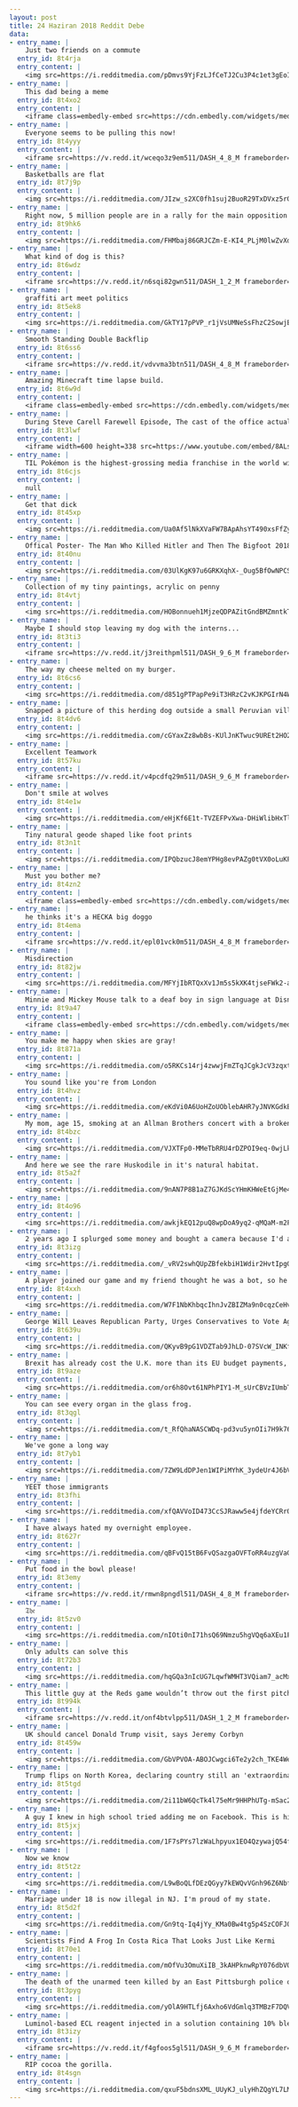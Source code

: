 ```yaml
---
layout: post
title: 24 Haziran 2018 Reddit Debe
data:
- entry_name: |
    Just two friends on a commute
  entry_id: 8t4rja
  entry_content: |
    <img src=https://i.redditmedia.com/pDmvs9YjFzLJfCeTJ2Cu3P4c1et3gEoI5sLaw08xuPM.jpg?s=bd0e7dfe0dda6085d1190df271c1438a frameborder=0>
- entry_name: |
    This dad being a meme
  entry_id: 8t4xo2
  entry_content: |
    <iframe class=embedly-embed src=https://cdn.embedly.com/widgets/media.html?src=https%3A%2F%2Fgfycat.com%2Fifr%2FEquatorialCreamyKouprey&url=https%3A%2F%2Fgfycat.com%2FEquatorialCreamyKouprey&image=https%3A%2F%2Fthumbs.gfycat.com%2FEquatorialCreamyKouprey-size_restricted.gif&key=522baf40bd3911e08d854040d3dc5c07&type=text%2Fhtml&schema=gfycat width=236 height=416 scrolling=no frameborder=0 allowfullscreen></iframe>
- entry_name: |
    Everyone seems to be pulling this now!
  entry_id: 8t4yyy
  entry_content: |
    <iframe src=https://v.redd.it/wceqo3z9em511/DASH_4_8_M frameborder=0></iframe>
- entry_name: |
    Basketballs are flat
  entry_id: 8t7j9p
  entry_content: |
    <img src=https://i.redditmedia.com/JIzw_s2XC0fh1suj2BuoR29TxDVxz5rG57QoSV5cJik.jpg?s=4dba0fa8b4d562b3f9f5e16fc01cd53d frameborder=0>
- entry_name: |
    Right now, 5 million people are in a rally for the main opposition candidate against Erdoğan.
  entry_id: 8t9hk6
  entry_content: |
    <img src=https://i.redditmedia.com/FHMbaj86GRJCZm-E-KI4_PLjM0lwZvXdrijuX3kHP3I.jpg?s=d92e306e43251bd8fef753c723e1b9d7 frameborder=0>
- entry_name: |
    What kind of dog is this?
  entry_id: 8t6wdz
  entry_content: |
    <iframe src=https://v.redd.it/n6sqi82gwn511/DASH_1_2_M frameborder=0></iframe>
- entry_name: |
    graffiti art meet politics
  entry_id: 8t5ek8
  entry_content: |
    <img src=https://i.redditmedia.com/GkTY17pPVP_r1jVsUMNeSsFhzC2SowjEygljlVxbchQ.jpg?s=6c87d48650817b66eef652ac19e76d2b frameborder=0>
- entry_name: |
    Smooth Standing Double Backflip
  entry_id: 8t6ss6
  entry_content: |
    <iframe src=https://v.redd.it/vdvvma3btn511/DASH_4_8_M frameborder=0></iframe>
- entry_name: |
    Amazing Minecraft time lapse build.
  entry_id: 8t6w9d
  entry_content: |
    <iframe class=embedly-embed src=https://cdn.embedly.com/widgets/media.html?src=https%3A%2F%2Fgfycat.com%2Fifr%2FClumsyTanGibbon&url=https%3A%2F%2Fgfycat.com%2FClumsyTanGibbon&image=https%3A%2F%2Fthumbs.gfycat.com%2FClumsyTanGibbon-size_restricted.gif&key=522baf40bd3911e08d854040d3dc5c07&type=text%2Fhtml&schema=gfycat width=600 height=338 scrolling=no frameborder=0 allowfullscreen></iframe>
- entry_name: |
    During Steve Carell Farewell Episode, The cast of the office actually planned to sing this song without telling Steve so his reaction was 100% genuine﻿
  entry_id: 8t3lwf
  entry_content: |
    <iframe width=600 height=338 src=https://www.youtube.com/embed/8ALsR-oWKAk?feature=oembed&enablejsapi=1 frameborder=0 allow=autoplay; encrypted-media allowfullscreen></iframe>
- entry_name: |
    TIL Pokémon is the highest-grossing media franchise in the world with $59 Billion in revenue, $16 Billion more than Star Wars
  entry_id: 8t6cjs
  entry_content: |
    null
- entry_name: |
    Get that dick
  entry_id: 8t45xp
  entry_content: |
    <img src=https://i.redditmedia.com/Ua0Af5lNkXVaFW7BApAhsYT490xsFfZynTlI1jctZI4.jpg?s=c3443e785d1d095269511769c8bc8056 frameborder=0>
- entry_name: |
    Offical Poster- The Man Who Killed Hitler and Then The Bigfoot 2018 (Sam Elliott, Aiden Turner, Caitlin Fitzgerald)
  entry_id: 8t40nu
  entry_content: |
    <img src=https://i.redditmedia.com/03UlKgK97u6GRKXqhX-_Oug5BfOwNPCSFiivG4MDl3k.jpg?s=2442d63b7799010a822a727f41e6de42 frameborder=0>
- entry_name: |
    Collection of my tiny paintings, acrylic on penny
  entry_id: 8t4vtj
  entry_content: |
    <img src=https://i.redditmedia.com/HOBonnueh1MjzeQDPAZitGndBMZmntkTKmRoILlsli0.jpg?s=14c4dbdb256737a5315e8a9bd215bf50 frameborder=0>
- entry_name: |
    Maybe I should stop leaving my dog with the interns...
  entry_id: 8t3ti3
  entry_content: |
    <iframe src=https://v.redd.it/j3reithpml511/DASH_9_6_M frameborder=0></iframe>
- entry_name: |
    The way my cheese melted on my burger.
  entry_id: 8t6cs6
  entry_content: |
    <img src=https://i.redditmedia.com/d851gPTPapPe9iT3HRzC2vKJKPGIrN4W2klEfQyE1es.jpg?s=76f3ae9e9c3fb5c2a3447d739aca6e4c frameborder=0>
- entry_name: |
    Snapped a picture of this herding dog outside a small Peruvian village right before he got back to work.
  entry_id: 8t4dv6
  entry_content: |
    <img src=https://i.redditmedia.com/cGYaxZz8wbBs-KUlJnKTwuc9UREt2HO2bP_SaVOZOXM.jpg?s=5c3994cca4a2f7507882eb00c947390a frameborder=0>
- entry_name: |
    Excellent Teamwork
  entry_id: 8t57ku
  entry_content: |
    <iframe src=https://v.redd.it/v4pcdfq29m511/DASH_9_6_M frameborder=0></iframe>
- entry_name: |
    Don't smile at wolves
  entry_id: 8t4e1w
  entry_content: |
    <img src=https://i.redditmedia.com/eHjKf6E1t-TVZEFPvXwa-DHiWlibHxTlwxF22zCf0uk.gif?fm=jpg&s=384f7d63599b0e0e74bb2ed7ad827d93 frameborder=0>
- entry_name: |
    Tiny natural geode shaped like foot prints
  entry_id: 8t3n1t
  entry_content: |
    <img src=https://i.redditmedia.com/IPQbzucJ8emYPHg8evPAZg0tVX0oLuKFNYgsA3H_6Lk.jpg?s=a66655ed64413662c062b65542fe7056 frameborder=0>
- entry_name: |
    Must you bother me?
  entry_id: 8t4zn2
  entry_content: |
    <iframe class=embedly-embed src=https://cdn.embedly.com/widgets/media.html?src=https%3A%2F%2Fgfycat.com%2Fifr%2FConcernedScalyBlackfly&url=https%3A%2F%2Fgfycat.com%2FConcernedScalyBlackfly&image=https%3A%2F%2Fthumbs.gfycat.com%2FConcernedScalyBlackfly-size_restricted.gif&key=522baf40bd3911e08d854040d3dc5c07&type=text%2Fhtml&schema=gfycat width=276 height=480 scrolling=no frameborder=0 allowfullscreen></iframe>
- entry_name: |
    he thinks it's a HECKA big doggo
  entry_id: 8t4ema
  entry_content: |
    <iframe src=https://v.redd.it/epl01vck0m511/DASH_4_8_M frameborder=0></iframe>
- entry_name: |
    Misdirection
  entry_id: 8t82jw
  entry_content: |
    <img src=https://i.redditmedia.com/MFYjIbRTQxXv1Jm5s5kXK4tjseFWk2-agqODuIfvbKU.jpg?s=3544c8a234601452aa8813b2b8b88166 frameborder=0>
- entry_name: |
    Minnie and Mickey Mouse talk to a deaf boy in sign language at Disneyland.
  entry_id: 8t9a47
  entry_content: |
    <iframe class=embedly-embed src=https://cdn.embedly.com/widgets/media.html?src=https%3A%2F%2Fgfycat.com%2Fifr%2FForthrightHelpfulDormouse&url=https%3A%2F%2Fgfycat.com%2Fforthrighthelpfuldormouse&image=https%3A%2F%2Fthumbs.gfycat.com%2FForthrightHelpfulDormouse-size_restricted.gif&key=522baf40bd3911e08d854040d3dc5c07&type=text%2Fhtml&schema=gfycat width=600 height=1067 scrolling=no frameborder=0 allowfullscreen></iframe>
- entry_name: |
    You make me happy when skies are gray!
  entry_id: 8t871a
  entry_content: |
    <img src=https://i.redditmedia.com/o5RKCs14rj4zwwjFmZTqJCgkJcV3zqxtRL9JGKujUws.jpg?s=b84a9c439f22fe1883516e3569869dd6 frameborder=0>
- entry_name: |
    You sound like you're from London
  entry_id: 8t4hvz
  entry_content: |
    <img src=https://i.redditmedia.com/eKdVi0A6UoHZoUOblebAHR7yJNVKGdkEHX7dwhfn1A0.jpg?s=95d7f0526b2bd59856773c76c625836f frameborder=0>
- entry_name: |
    My mom, age 15, smoking at an Allman Brothers concert with a broken arm. Watkins Glen '73
  entry_id: 8t4bzc
  entry_content: |
    <img src=https://i.redditmedia.com/VJXTFp0-MMeTbRRU4rDZPOI9eq-0wjLkItUlPVpB6Kg.jpg?s=bb63245b5aa1336bc6cbfd94609ba84f frameborder=0>
- entry_name: |
    And here we see the rare Huskodile in it's natural habitat.
  entry_id: 8t5a2f
  entry_content: |
    <img src=https://i.redditmedia.com/9nAN7P8B1aZ7GJKdScYHmKHWeEtGjMe4xVtT6PgZZ8k.jpg?s=4003712fce7228f0f41cf9185562005b frameborder=0>
- entry_name: |
  entry_id: 8t4o96
  entry_content: |
    <img src=https://i.redditmedia.com/awkjkEQ12puQ8wpDoA9yq2-qMQaM-m2FohUulYr4u08.png?s=7fa222d388eefd5f66b6f6ca41d182ef frameborder=0>
- entry_name: |
    2 years ago I splurged some money and bought a camera because I'd always wanted to try to take pictures of the stars. The top picture was the only decent picture out of 700 taken on my first clueless attempt. The bottom was taken about 2 weeks ago. Don't let your dreams be dreams.
  entry_id: 8t3izg
  entry_content: |
    <img src=https://i.redditmedia.com/_vRV2swhQUpZBfekbiH1Wdir2HvtIpgGIw1xXDpAzMI.jpg?s=2f08b7c82ca31778dd4342e625abbd85 frameborder=0>
- entry_name: |
    A player joined our game and my friend thought he was a bot, so he grabbed his head and forced him to watch the tutorial video. It only made this funnier after we realized he wasn't a bot. Game is Human:Fall Flat
  entry_id: 8t4xxh
  entry_content: |
    <img src=https://i.redditmedia.com/W7F1NbKhbqcIhnJvZBIZMa9n0cqzCeHv2dwfz0j4DcU.jpg?s=6ba809259a89c779f413eb1bb13e82ee frameborder=0>
- entry_name: |
    George Will Leaves Republican Party, Urges Conservatives to Vote Against Donald Trump
  entry_id: 8t639u
  entry_content: |
    <img src=https://i.redditmedia.com/QKyvB9pG1VDZTab9JhLD-07SVcW_INKfr4jBLrMA3wQ.jpg?s=9168340e84020292676a445bbcb752a3 frameborder=0>
- entry_name: |
    Brexit has already cost the U.K. more than its EU budget payments, study shows
  entry_id: 8t9aze
  entry_content: |
    <img src=https://i.redditmedia.com/or6h8Ovt61NPhPIY1-M_sUrCBVzIUmbTnYN4oGCBM6s.jpg?s=4dd9b7f2d5e7352fceb4a15d3a7a03a7 frameborder=0>
- entry_name: |
    You can see every organ in the glass frog.
  entry_id: 8t3qgl
  entry_content: |
    <img src=https://i.redditmedia.com/t_RfQhaNASCWDq-pd3vu5ynOIi7H9k76ObFfUzfRCnU.jpg?s=6d10bbc9c55e23dca796f26294aaf3e2 frameborder=0>
- entry_name: |
    We've gone a long way
  entry_id: 8t7yb1
  entry_content: |
    <img src=https://i.redditmedia.com/7ZW9LdDPJen1WIPiMYhK_3ydeUr4J6bVOUYil6vkLok.jpg?s=fbd67c00a39ba78539d558da655dfec2 frameborder=0>
- entry_name: |
    YEET those immigrants
  entry_id: 8t3fhi
  entry_content: |
    <img src=https://i.redditmedia.com/xfQAVVoID473CcSJRaww5e4jfdeYCRr0G1jUupzCuQw.jpg?s=ff1ea372f023443eb4c4b56a5c7662a0 frameborder=0>
- entry_name: |
    I have always hated my overnight employee.
  entry_id: 8t627r
  entry_content: |
    <img src=https://i.redditmedia.com/qBFvQ15tB6FvQSazgaOVFToRR4uzgVaG5T0hgO5nEmg.jpg?s=0476eeca4045517534b5592e193f0412 frameborder=0>
- entry_name: |
    Put food in the bowl please!
  entry_id: 8t3emy
  entry_content: |
    <iframe src=https://v.redd.it/rmwn8pngdl511/DASH_4_8_M frameborder=0></iframe>
- entry_name: |
    𝔗𝔥𝔢
  entry_id: 8t5zv0
  entry_content: |
    <img src=https://i.redditmedia.com/nIOti0nI71hsQ69Nmzu5hgVQq6aXEu1FOHn6rGZjgTo.jpg?s=a1ad168784ef7abac65c00e8af147742 frameborder=0>
- entry_name: |
    Only adults can solve this
  entry_id: 8t72b3
  entry_content: |
    <img src=https://i.redditmedia.com/hqGQa3nIcUG7LqwfWMHT3VQiam7_acMxQj9Usi_THWU.png?s=b79fd0f474927e113dc4ba22dfb71a3b frameborder=0>
- entry_name: |
    This little guy at the Reds game wouldn’t throw out the first pitch until he was on the mound
  entry_id: 8t994k
  entry_content: |
    <iframe src=https://v.redd.it/onf4btvlpp511/DASH_1_2_M frameborder=0></iframe>
- entry_name: |
    UK should cancel Donald Trump visit, says Jeremy Corbyn
  entry_id: 8t459w
  entry_content: |
    <img src=https://i.redditmedia.com/GbVPVOA-ABOJCwgci6Te2y2ch_TKE4WeQI6ZipudxBo.jpg?s=e377ff69af70c3938566a6ce291ab1bb frameborder=0>
- entry_name: |
    Trump flips on North Korea, declaring country still an 'extraordinary threat'
  entry_id: 8t5tgd
  entry_content: |
    <img src=https://i.redditmedia.com/2i11bW6QcTk4l75eMr9HHPhUTg-mSac2jNgFPE3OAtk.jpg?s=202043a3210a67861db29781c061604b frameborder=0>
- entry_name: |
    A guy I knew in high school tried adding me on Facebook. This is his profile picture.
  entry_id: 8t5jxj
  entry_content: |
    <img src=https://i.redditmedia.com/1F7sPYs7lzWaLhpyux1EO4QzywajQ54f7LNEn6Ne8OI.jpg?s=bdeefab0706dd3d30d3cf8dc165c7b64 frameborder=0>
- entry_name: |
    Now we know
  entry_id: 8t5t2z
  entry_content: |
    <img src=https://i.redditmedia.com/L9wBoQLfDEzQGyy7kEWQvVGnh96Z6NbfwHEl_WavYV4.jpg?s=30e00eaace1b538b6e7a733c93e93a7e frameborder=0>
- entry_name: |
    Marriage under 18 is now illegal in NJ. I'm proud of my state.
  entry_id: 8t5d2f
  entry_content: |
    <img src=https://i.redditmedia.com/Gn9tq-Iq4jYy_KMa0Bw4tg5p4SzCOFJ0cx2XyRY8r8M.jpg?s=f1b49daabfe3c96293919fa1bb5ac597 frameborder=0>
- entry_name: |
    Scientists Find A Frog In Costa Rica That Looks Just Like Kermi
  entry_id: 8t70e1
  entry_content: |
    <img src=https://i.redditmedia.com/mOfVu3OmuXiIB_3kAHPknwRpY076dbVQH95Az35La2E.jpg?s=ce211b574148217ef18ef9c1aed1c7bf frameborder=0>
- entry_name: |
    The death of the unarmed teen killed by an East Pittsburgh police officer is ruled a homicide
  entry_id: 8t3pyg
  entry_content: |
    <img src=https://i.redditmedia.com/yOlA9HTLfj6Axho6VdGmlq3TMBzF7DQVk56ZOELiYN8.jpg?s=7004ae4eabb1a71e31e90100e3f4e66f frameborder=0>
- entry_name: |
    Luminol-based ECL reagent injected in a solution containing 10% bleach
  entry_id: 8t3izy
  entry_content: |
    <iframe src=https://v.redd.it/f4gfoos5gl511/DASH_9_6_M frameborder=0></iframe>
- entry_name: |
    RIP cocoa the gorilla.
  entry_id: 8t4sgn
  entry_content: |
    <img src=https://i.redditmedia.com/qxuF5bdnsXML_UUyKJ_ulyHhZQgYL7LMyBHYkJgzQW4.jpg?s=809a7faa06f1454bff21a5a7c2533840 frameborder=0>
---
```

